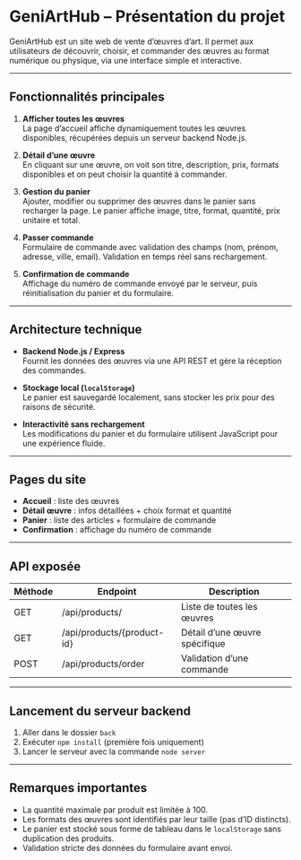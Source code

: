 # GeniArtHub – Présentation du projet

GeniArtHub est un site web de vente d’œuvres d’art. Il permet aux utilisateurs de découvrir, choisir, et commander des œuvres au format numérique ou physique, via une interface simple et interactive.

---

## Fonctionnalités principales

1. **Afficher toutes les œuvres**  
   La page d’accueil affiche dynamiquement toutes les œuvres disponibles, récupérées depuis un serveur backend Node.js.

2. **Détail d’une œuvre**  
   En cliquant sur une œuvre, on voit son titre, description, prix, formats disponibles et on peut choisir la quantité à commander.

3. **Gestion du panier**  
   Ajouter, modifier ou supprimer des œuvres dans le panier sans recharger la page. Le panier affiche image, titre, format, quantité, prix unitaire et total.

4. **Passer commande**  
   Formulaire de commande avec validation des champs (nom, prénom, adresse, ville, email). Validation en temps réel sans rechargement.

5. **Confirmation de commande**  
   Affichage du numéro de commande envoyé par le serveur, puis réinitialisation du panier et du formulaire.

---

## Architecture technique

- **Backend Node.js / Express**  
  Fournit les données des œuvres via une API REST et gère la réception des commandes.

- **Stockage local (`localStorage`)**  
  Le panier est sauvegardé localement, sans stocker les prix pour des raisons de sécurité.

- **Interactivité sans rechargement**  
  Les modifications du panier et du formulaire utilisent JavaScript pour une expérience fluide.

---

## Pages du site

- **Accueil** : liste des œuvres  
- **Détail œuvre** : infos détaillées + choix format et quantité  
- **Panier** : liste des articles + formulaire de commande  
- **Confirmation** : affichage du numéro de commande

---

## API exposée

| Méthode | Endpoint                      | Description                        |
|---------|-------------------------------|----------------------------------|
| GET     | /api/products/                | Liste de toutes les œuvres       |
| GET     | /api/products/{product-id}   | Détail d’une œuvre spécifique    |
| POST    | /api/products/order           | Validation d’une commande         |

---

## Lancement du serveur backend

1. Aller dans le dossier `back`  
2. Exécuter `npm install` (première fois uniquement)  
3. Lancer le serveur avec la commande `node server`  

---

## Remarques importantes

- La quantité maximale par produit est limitée à 100.  
- Les formats des œuvres sont identifiés par leur taille (pas d’ID distincts).  
- Le panier est stocké sous forme de tableau dans le `localStorage` sans duplication des produits.  
- Validation stricte des données du formulaire avant envoi.  

